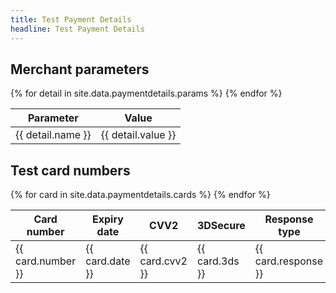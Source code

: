 ```yaml
---
title: Test Payment Details
headline: Test Payment Details
---
```


## Merchant parameters

<table class="details">
<colgroup>
    <col>
    <col>
    <col>
</colgroup>
<thead>
    <tr>
           <th>Parameter</th>
           <th>Value</th>
    </tr>
</thead>
<tbody>
    {% for detail in site.data.paymentdetails.params %}
    <tr>
        <td>{{ detail.name }}</td>
        <td>{{ detail.value }}</td>
    </tr>
    {% endfor %}
</tbody>
</table>


## Test card numbers

<table class="details">
<colgroup>
    <col>
    <col>
    <col>
</colgroup>
<thead>
    <tr>
           <th>Card number</th>
           <th>Expiry date</th>
           <th>CVV2</th>
           <th>3DSecure</th>
           <th>Response type</th>
    </tr>
</thead>
<tbody>
    {% for card in site.data.paymentdetails.cards %}
    <tr>
        <td>{{ card.number }}</td>
        <td>{{ card.date }}</td>
        <td>{{ card.cvv2 }}</td>
        <td>{{ card.3ds }}</td>
        <td>{{ card.response }}</td>
    </tr>
    {% endfor %}
</tbody>
</table>